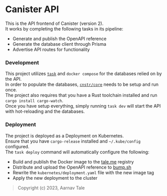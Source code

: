 # Canister API
This is the API frontend of Canister (version 2).<br>
It works by completing the following tasks in its pipeline:
* Generate and publish the OpenAPI reference
* Generate the database client through Prisma
* Advertise API routes for functionality

### Development
This project utilizes [`task`](https://taskfile.dev) and `docker compose` for the databases relied on by the API.<br>
In order to populate the databases, [`cnstr/core`](https://github.com/cnstr/core) needs to be setup and run once.<br>
The project also requires that you have a Rust toolchain installed and run `cargo install cargo-watch`.<br>
Once you have setup everything, simply running `task dev` will start the API with hot-reloading and the databases.

### Deployment
The project is deployed as a Deployment on Kubernetes.<br>
Ensure that you have `cargo-release` installed and `~/.kube/config` configured.<br>
The `task deploy` command will automatically configure the following:
* Build and publish the Docker image to the [tale.me](https://tale.me/docker) registry
* Distribute and upload the OpenAPI reference to [bump.sh](https://bump.sh)
* Rewrite the `kubernetes/deployment.yaml` file with the new image tag
* Apply the new deployment to the cluster

> Copyright (c) 2023, Aarnav Tale
